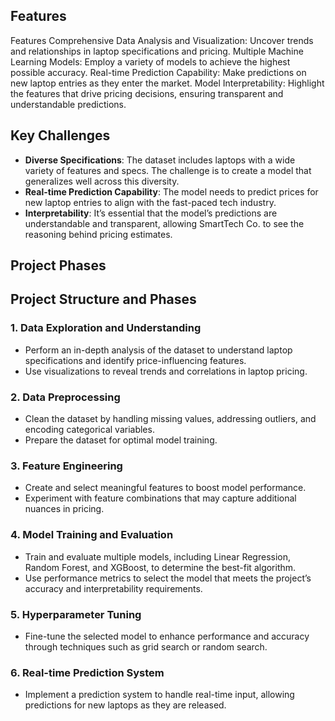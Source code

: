 
## Features
Features
Comprehensive Data Analysis and Visualization: Uncover trends and relationships in laptop specifications and pricing.
Multiple Machine Learning Models: Employ a variety of models to achieve the highest possible accuracy.
Real-time Prediction Capability: Make predictions on new laptop entries as they enter the market.
Model Interpretability: Highlight the features that drive pricing decisions, ensuring transparent and understandable predictions.
## Key Challenges
- **Diverse Specifications**: The dataset includes laptops with a wide variety of features and specs. The challenge is to create a model that generalizes well across this diversity.
- **Real-time Prediction Capability**: The model needs to predict prices for new laptop entries to align with the fast-paced tech industry.
- **Interpretability**: It’s essential that the model’s predictions are understandable and transparent, allowing SmartTech Co. to see the reasoning behind pricing estimates.

## Project Phases
## Project Structure and Phases
### 1. Data Exploration and Understanding
   - Perform an in-depth analysis of the dataset to understand laptop specifications and identify price-influencing features.
   - Use visualizations to reveal trends and correlations in laptop pricing.

### 2. Data Preprocessing
   - Clean the dataset by handling missing values, addressing outliers, and encoding categorical variables.
   - Prepare the dataset for optimal model training.

### 3. Feature Engineering
   - Create and select meaningful features to boost model performance.
   - Experiment with feature combinations that may capture additional nuances in pricing.

### 4. Model Training and Evaluation
   - Train and evaluate multiple models, including Linear Regression, Random Forest, and XGBoost, to determine the best-fit algorithm.
   - Use performance metrics to select the model that meets the project’s accuracy and interpretability requirements.

### 5. Hyperparameter Tuning
   - Fine-tune the selected model to enhance performance and accuracy through techniques such as grid search or random search.

### 6. Real-time Prediction System
   - Implement a prediction system to handle real-time input, allowing predictions for new laptops as they are released.
